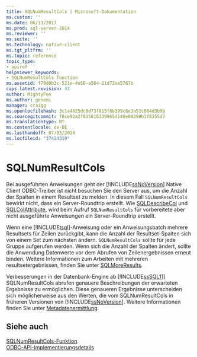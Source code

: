 ```yaml
---
title: SQLNumResultCols | Microsoft-Dokumentation
ms.custom: ''
ms.date: 06/13/2017
ms.prod: sql-server-2014
ms.reviewer: ''
ms.suite: ''
ms.technology: native-client
ms.tgt_pltfrm: ''
ms.topic: reference
topic_type:
- apiref
helpviewer_keywords:
- SQLNumResultCols function
ms.assetid: f79d8b3c-521e-4e50-a564-21d73ae5767b
caps.latest.revision: 33
author: MightyPen
ms.author: genemi
manager: craigg
ms.openlocfilehash: 3c1a4825dc8d73f815f6b399c6e3a51c064d3b9b
ms.sourcegitcommit: f8ce92a2f935616339965d140e00298b1f8355d7
ms.translationtype: MT
ms.contentlocale: de-DE
ms.lasthandoff: 07/03/2018
ms.locfileid: "37424319"
---
```

# <a name="sqlnumresultcols"></a>SQLNumResultCols
  Bei ausgeführten Anweisungen geht der [!INCLUDE[ssNoVersion](../../includes/ssnoversion-md.md)] Native Client ODBC-Treiber ist nicht besuchen Sie den Server aus, um die Anzahl der Spalten in einem Resultset zu melden. In diesem Fall `SQLNumResultCols` bewirkt nicht, dass ein Server-Roundtrip erstellt. Wie [SQLDescribeCol](sqldescribecol.md) und [SQLColAttribute](sqlcolattribute.md), wird beim Aufruf `SQLNumResultCols` für vorbereitete aber nicht ausgeführte Anweisungen ein Server-Roundtrip erstellt.  
  
 Wenn eine [!INCLUDE[tsql](../../includes/tsql-md.md)]-Anweisung oder ein Anweisungsbatch mehrere Resultsets für Zeilen zurückgibt, kann die Anzahl der Resultset-Spalten sich von einem Set zum nächsten ändern. `SQLNumResultCols` sollte für jede Gruppe aufgerufen werden. Wenn sich die Anzahl der Spalten ändert, sollte die Anwendung Datenwerte vor dem Abrufen von Zeilenergebnissen erneut binden. Weitere Informationen zum Arbeiten mit mehreren resultsetergebnissen, finden Sie unter [SQLMoreResults](sqlmoreresults.md).  
  
 Verbesserungen in der Datenbank-Engine ab [!INCLUDE[ssSQL11](../../includes/sssql11-md.md)] SQLNumResultCols abrufen genauere Beschreibungen der erwarteten Ergebnisse zu ermöglichen. Diese genaueren Ergebnisse unterscheiden sich möglicherweise aus den Werten, die vom SQLNumResultCols in früheren Versionen von [!INCLUDE[ssNoVersion](../../includes/ssnoversion-md.md)]. Weitere Informationen finden Sie unter [Metadatenermittlung](../native-client/features/metadata-discovery.md).  
  
## <a name="see-also"></a>Siehe auch  
 [SQLNumResultCols-Funktion](http://go.microsoft.com/fwlink/?LinkId=59359)   
 [ODBC-API-Implementierungsdetails](odbc-api-implementation-details.md)  
  
  

